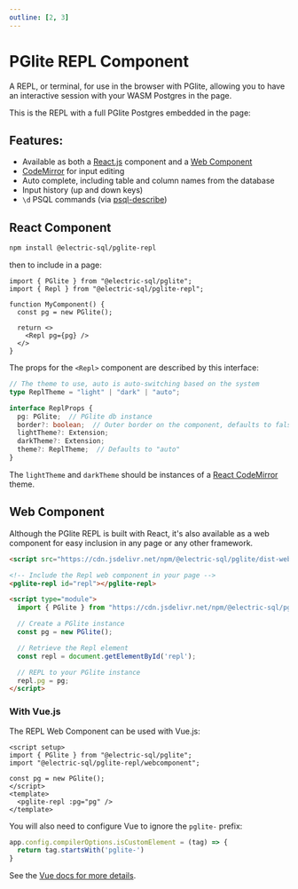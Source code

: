 ```yaml
---
outline: [2, 3]
---
```


<script setup>
import { defineClientComponent } from 'vitepress'

const Repl = defineClientComponent(() => {
  return import('../components/Repl.vue')
})
</script>

# PGlite REPL Component

A REPL, or terminal, for use in the browser with PGlite, allowing you to have an interactive session with your WASM Postgres in the page.

This is the REPL with a full PGlite Postgres embedded in the page:

<ClientOnly>
  <Repl />
</ClientOnly>

## Features:

- Available as both a [React.js](#react-component) component and a [Web Component](#web-component)
- [CodeMirror](https://codemirror.net) for input editing
- Auto complete, including table and column names from the database
- Input history (up and down keys)
- `\d` PSQL commands (via [psql-describe](https://www.npmjs.com/package/psql-describe))

## React Component

```bash
npm install @electric-sql/pglite-repl
```

then to include in a page:

```tsx
import { PGlite } from "@electric-sql/pglite";
import { Repl } from "@electric-sql/pglite-repl";

function MyComponent() {
  const pg = new PGlite();

  return <>
    <Repl pg={pg} />
  </>
}
```

The props for the `<Repl>` component are described by this interface:

```ts
// The theme to use, auto is auto-switching based on the system
type ReplTheme = "light" | "dark" | "auto";

interface ReplProps {
  pg: PGlite;  // PGlite db instance
  border?: boolean;  // Outer border on the component, defaults to false
  lightTheme?: Extension;
  darkTheme?: Extension;
  theme?: ReplTheme;  // Defaults to "auto"
}
```

The `lightTheme` and `darkTheme` should be instances of a [React CodeMirror](https://uiwjs.github.io/react-codemirror/) theme.

## Web Component

Although the PGlite REPL is built with React, it's also available as a web component for easy inclusion in any page or any other framework.

```html
<script src="https://cdn.jsdelivr.net/npm/@electric-sql/pglite/dist-webcomponent/Repl.js" type="module"></script>

<!-- Include the Repl web component in your page -->
<pglite-repl id="repl"></pglite-repl>

<script type="module">
  import { PGlite } from "https://cdn.jsdelivr.net/npm/@electric-sql/pglite/dist/index.js";

  // Create a PGlite instance
  const pg = new PGlite();

  // Retrieve the Repl element
  const repl = document.getElementById('repl');

  // REPL to your PGlite instance
  repl.pg = pg;
</script>
```

### With Vue.js

The REPL Web Component can be used with Vue.js:

```vue
<script setup>
import { PGlite } from "@electric-sql/pglite";
import "@electric-sql/pglite-repl/webcomponent";

const pg = new PGlite();
</script>
<template>
  <pglite-repl :pg="pg" />
</template>
```

You will also need to configure Vue to ignore the `pglite-` prefix:

```ts
app.config.compilerOptions.isCustomElement = (tag) => {
  return tag.startsWith('pglite-')
}
```

See the [Vue docs for more details](https://vuejs.org/api/application.html#app-config-compileroptions-iscustomelement).
